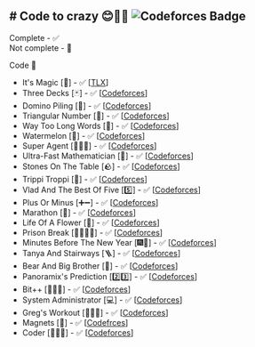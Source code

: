 ## # Code to crazy 😊🙏🏻 ![Codeforces Badge](https://codeforces-readme-stats.vercel.app/api/badge?username=Viriya6)

Complete - ✅\
Not complete - 🔨

Code 🔽 
* It's Magic [🎩] - ✅ [[TLX](https://tlx.toki.id/problems/mikroskil-cp-2014-final/A)]
* Three Decks [🃏] - ✅ [[Codeforces](https://codeforces.com/problemset/problem/2104/A)]
* Domino Piling [🎲] - ✅ [[Codeforces](https://codeforces.com/problemset/problem/50/A)]
* Triangular Number [🔺] - ✅ [[Codeforces](https://codeforces.com/problemset/problem/47/A)]
* Way Too Long Words [🧾] - ✅ [[Codeforces](https://codeforces.com/problemset/problem/71/A)]
* Watermelon [🍉] - ✅ [[Codeforces](https://codeforces.com/problemset/problem/4/A)]
* Super Agent [🕵🏻‍♂️] - ✅ [[Codeforces](https://codeforces.com/problemset/problem/12/A)]
* Ultra-Fast Mathematician [🔢] - ✅ [[Codeforces](https://codeforces.com/problemset/problem/61/A)]
* Stones On The Table [🪨] - ✅ [[Codeforces](https://codeforces.com/problemset/problem/266/A)]
* Trippi Troppi [🦐] - ✅ [[Codeforces](https://codeforces.com/problemset/problem/2094/A)]
* Vlad And The Best Of Five [5️⃣] - ✅ [[Codeforces](https://codeforces.com/problemset/problem/1926/A)]
* Plus Or Minus [➕➖] - ✅ [[Codeforces](https://codeforces.com/problemset/problem/1807/A)]
* Marathon [🎽] - ✅ [[Codeforces](https://codeforces.com/problemset/problem/1692/A)]
* Life Of A Flower [🌼] - ✅ [[Codeforces](https://codeforces.com/problemset/problem/1585/A)]
* Prison Break [🏃🏻‍♂️🏢] - ✅ [[Codeforces](https://codeforces.com/problemset/problem/1482/A)]
* Minutes Before The New Year [🎆🎉] - ✅ [[Codeforces](https://codeforces.com/problemset/problem/1283/A)]
* Tanya And Stairways [🪜] - ✅ [[Codeforces](https://codeforces.com/problemset/problem/1005/A)]
* Bear And Big Brother [🐻] - ✅ [[Codeforces](https://codeforces.com/problemset/problem/791/A)]
* Panoramix's Prediction [2️⃣3️⃣] - ✅ [[Codeforces](https://codeforces.com/problemset/problem/80/A)]
* Bit++ [👨🏻‍💻] - ✅ [[Codeforces](https://codeforces.com/problemset/problem/282/A)]
* System Administrator [💻] - ✅ [[Codeforces](https://codeforces.com/problemset/problem/245/A)]
* Greg's Workout [🏋🏻‍♂️] - ✅ [[Codeforces](https://codeforces.com/problemset/problem/255/A)]
* Magnets [🧲] - ✅ [[Codefrces](https://codeforces.com/problemset/problem/344/A)]
* Coder [👨🏻‍💻] - ✅ [[Codeforces](https://codeforces.com/problemset/problem/384/A)]

